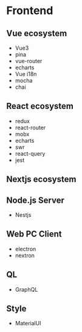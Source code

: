 # Frontend

## Vue ecosystem

- Vue3
- pina
- vue-router
- echarts
- Vue i18n
- mocha
- chai

## React ecosystem

- redux
- react-router
- mobx
- echarts
- swr
- react-query
- jest

## Nextjs ecosystem

## Node.js Server

- Nestjs

## Web PC Client

- electron
- nextron

## QL

- GraphQL

## Style

- MaterialUI
